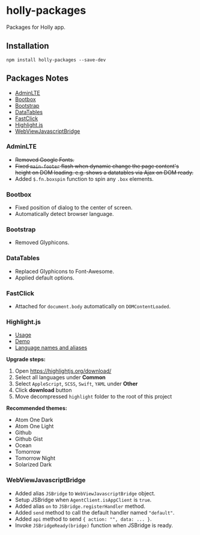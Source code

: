 # holly-packages

Packages for Holly app.

## Installation

```
npm install holly-packages --save-dev
```

## Packages Notes

<!-- MarkdownTOC -->

- [AdminLTE](#adminlte)
- [Bootbox](#bootbox)
- [Bootstrap](#bootstrap)
- [DataTables](#datatables)
- [FastClick](#fastclick)
- [Highlight.js](#highlightjs)
- [WebViewJavascriptBridge](#webviewjavascriptbridge)

<!-- /MarkdownTOC -->

### AdminLTE

- ~~Removed Google Fonts.~~
- ~~Fixed `main-footer` flash when dynamic change the page content's height on DOM loading. e.g. shows a datatables via Ajax on DOM ready.~~
- Added `$.fn.boxspin` function to spin any `.box` elements.

### Bootbox

- Fixed position of dialog to the center of screen.
- Automatically detect browser language.

### Bootstrap

- Removed Glyphicons.

### DataTables

- Replaced Glyphicons to Font-Awesome.
- Applied default options.

### FastClick

- Attached for `document.body` automatically on `DOMContentLoaded`.

### Highlight.js

- [Usage](https://highlightjs.org/usage/)
- [Demo](https://highlightjs.org/static/demo/)
- [Language names and aliases](http://highlightjs.readthedocs.io/en/latest/css-classes-reference.html#language-names-and-aliases)

**Upgrade steps:**

1. Open https://highlightjs.org/download/
2. Select all languages under **Common**
3. Select `AppleScript`, `SCSS`, `Swift`, `YAML` under **Other**
4. Click **download** button
5. Move decompressed `highlight` folder to the root of this project

**Recommended themes:**

- Atom One Dark
- Atom One Light
- Github
- Github Gist
- Ocean
- Tomorrow
- Tomorrow Night
- Solarized Dark

### WebViewJavascriptBridge

- Added alias `JSBridge` to `WebViewJavascriptBridge` object.
- Setup JSBridge when `AgentClient.isAppClient` is `true`.
- Added alias `on` to `JSBridge.registerHandler` method.
- Added `send` method to call the default handler named `"default"`.
- Added `api` method to send `{ action: "", data: ... }`.
- Invoke `JSBridgeReady(bridge)` function when JSBridge is ready.
